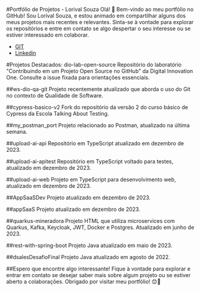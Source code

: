 
#Portfólio de Projetos - Lorival Souza
Olá! 👋 Bem-vindo ao meu portfólio no GitHub! Sou Lorival Souza, e estou animado em compartilhar alguns dos meus projetos mais recentes e relevantes. Sinta-se à vontade para explorar os repositórios e entre em contato se algo despertar o seu interesse ou se estiver interessado em colaborar.
- [GIT](https://github.com/lorivalSouza?tab=repositories)
- [Linkedin](https://www.linkedin.com/in/lorivalsouza/)



#Projetos Destacados:
dio-lab-open-source
Repositório do laboratório "Contribuindo em um Projeto Open Source no GitHub" da Digital Innovation One. Consulte a issue fixada para orientações essenciais.

##ws-dio-qa-git
Projeto recentemente atualizado que aborda o uso do Git no contexto de Qualidade de Software.

##cypress-basico-v2
Fork do repositório da versão 2 do curso básico de Cypress da Escola Talking About Testing.

##my_postman_port
Projeto relacionado ao Postman, atualizado na última semana.

##upload-ai-api
Repositório em TypeScript atualizado em dezembro de 2023.

##upload-ai-apitest
Repositório em TypeScript voltado para testes, atualizado em dezembro de 2023.

##upload-ai-web
Projeto em TypeScript para desenvolvimento web, atualizado em dezembro de 2023.

##AppSaaSDev
Projeto atualizado em dezembro de 2023.

##appSaaS
Projeto atualizado em dezembro de 2023.

##quarkus-mineradora
Projeto HTML que utiliza microservices com Quarkus, Kafka, Keycloak, JWT, Docker e Postgres. Atualizado em junho de 2023.

##rest-with-spring-boot
Projeto Java atualizado em maio de 2023.

##dsalesDesafioFinal
Projeto Java atualizado em agosto de 2022.

##Espero que encontre algo interessante! Fique à vontade para explorar e entrar em contato se desejar saber mais sobre algum projeto ou se estiver aberto a colaborações. Obrigado por visitar meu portfólio! 😊🚀